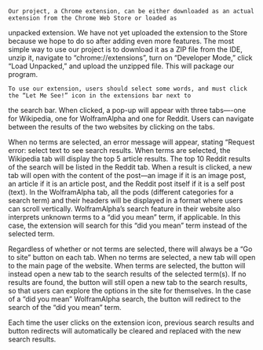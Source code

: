    Our project, a Chrome extension, can be either downloaded as an actual extension from the Chrome Web Store or loaded as
unpacked extension. We have not yet uploaded the extension to the Store because we hope to do so after adding even more
features. The most simple way to use our project is to download it as a ZIP file from the IDE, unzip it,
navigate to “chrome://extensions”, turn on “Developer Mode,” click “Load Unpacked,” and upload the unzipped file.
This will package our program.

	To use our extension, users should select some words, and must click the “Let Me See!” icon in the extensions bar next to
the search bar. When clicked, a pop-up will appear with three tabs—-one for Wikipedia, one for WolframAlpha and one for Reddit.
Users can navigate between the results of the two websites by clicking on the tabs.

   When no terms are selected, an error message will appear, stating “Request error: select text to see search results. When
terms are selected, the Wikipedia tab will display the top 5 article results. The top 10 Reddit results of
the search will be listed in the Reddit tab. When a result is clicked, a new tab will open with the content of the post—an image
if it is an image post, an article if it is an article post, and the Reddit post itself if it is a self post (text). In the
WolframAlpha tab, all the pods (different categories for a search term) and their headers will be displayed in a format where
users can scroll vertically. WolframAlpha’s search feature in their website also interprets unknown terms to a “did you mean”
term, if applicable. In this case, the extension will search for this “did you mean” term instead of the selected term.

   Regardless of whether or not terms are selected, there will always be a “Go to site” button
on each tab. When no terms are selected, a new tab will open to the main page of the website. When terms are selected, the
button will instead open a new tab to the search results of the selected term(s). If no results are found, the button will
still open a new tab to the search results, so that users can explore the options in the site for themselves. In the case of a
“did you mean” WolframAlpha search, the button will redirect to the search of the “did you mean” term.

   Each time the user clicks on the extension icon, previous search results and button redirects will automatically be
cleared and replaced with the new search results.